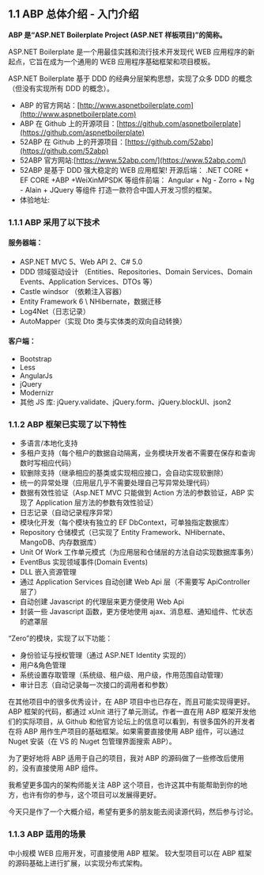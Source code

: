 ## 1.1 ABP 总体介绍 - 入门介绍

**ABP 是“ASP.NET Boilerplate Project (ASP.NET 样板项目)”的简称。**

ASP.NET Boilerplate 是一个用最佳实践和流行技术开发现代 WEB 应用程序的新起点，它旨在成为一个通用的 WEB 应用程序基础框架和项目模板。

ASP.NET Boilerplate 基于 DDD 的经典分层架构思想，实现了众多 DDD 的概念（但没有实现所有 DDD 的概念）。

- ABP 的官方网站：[http://www.aspnetboilerplate.com](http://www.aspnetboilerplate.com)
- ABP 在 Github 上的开源项目：[https://github.com/aspnetboilerplate](https://github.com/aspnetboilerplate)
- 52ABP 在 Github 上的开源项目：[https://github.com/52abp](https://github.com/52abp)
- 52ABP 官方网站:[https://www.52abp.com/](https://www.52abp.com/)
- 52ABP 是基于 DDD 强大稳定的 WEB 应用框架! 开源后端： .NET CORE + EF CORE +ABP +WeiXinMPSDK 等组件前端： Angular + Ng - Zorro + Ng - Alain + JQuery 等组件 打造一款符合中国人开发习惯的框架。
- 体验地址:

### 1.1.1 ABP 采用了以下技术

#### 服务器端：

- ASP.NET MVC 5、Web API 2、C# 5.0
- DDD 领域驱动设计 （Entities、Repositories、Domain Services、Domain Events、Application Services、DTOs 等）
- Castle windsor （依赖注入容器）
- Entity Framework 6 \ NHibernate，数据迁移
- Log4Net（日志记录）
- AutoMapper（实现 Dto 类与实体类的双向自动转换）

#### 客户端：

- Bootstrap
- Less
- AngularJs
- jQuery
- Modernizr
- 其他 JS 库: jQuery.validate、jQuery.form、jQuery.blockUI、json2

### 1.1.2 ABP 框架已实现了以下特性

- 多语言/本地化支持
- 多租户支持（每个租户的数据自动隔离，业务模块开发者不需要在保存和查询数时写相应代码）
- 软删除支持（继承相应的基类或实现相应接口，会自动实现软删除）
- 统一的异常处理（应用层几乎不需要处理自己写异常处理代码）
- 数据有效性验证（Asp.NET MVC 只能做到 Action 方法的参数验证，ABP 实现了 Application 层方法的参数有效性验证）
- 日志记录（自动记录程序异常）
- 模块化开发（每个模块有独立的 EF DbContext，可单独指定数据库）
- Repository 仓储模式（已实现了 Entity Framework、NHibernate、MangoDB、内存数据库）
- Unit Of Work 工作单元模式（为应用层和仓储层的方法自动实现数据库事务）
- EventBus 实现领域事件(Domain Events)
- DLL 嵌入资源管理
- 通过 Application Services 自动创建 Web Api 层（不需要写 ApiController 层了）
- 自动创建 Javascript 的代理层来更方便使用 Web Api
- 封装一些 Javascript 函数，更方便地使用 ajax、消息框、通知组件、忙状态的遮罩层

“Zero”的模块，实现了以下功能：

- 身份验证与授权管理（通过 ASP.NET Identity 实现的）
- 用户&角色管理
- 系统设置存取管理（系统级、租户级、用户级，作用范围自动管理）
- 审计日志（自动记录每一次接口的调用者和参数）

在其他项目中的很多优秀设计，在 ABP 项目中也已存在，而且可能实现得更好。ABP 框架的代码，都通过 xUnit 进行了单元测试。作者一直在用 ABP 框架开发他们的实际项目，从 Github 和他官方论坛上的信息可以看到，有很多国外的开发者在将 ABP 用作生产项目的基础框架。如果需要直接使用 ABP 组件，可以通过 Nuget 安装（在 VS 的 Nuget 包管理界面搜索 ABP）。

为了更好地将 ABP 适用于自己的项目，我对 ABP 的源码做了一些修改后使用的，没有直接使用 ABP 组件。

我希望更多国内的架构师能关注 ABP 这个项目，也许这其中有能帮助到你的地方，也许有你的参与，这个项目可以发展得更好。

今天只是作了一个大概介绍，希望有更多的朋友能去阅读源代码，然后参与讨论。

### 1.1.3 ABP 适用的场景

中小规模 WEB 应用开发，可直接使用 ABP 框架。 较大型项目可以在 ABP 框架的源码基础上进行扩展，以实现分布式架构。
